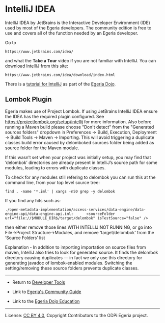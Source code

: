 <!-- SPDX-License-Identifier: CC-BY-4.0 -->
<!-- Copyright Contributors to the ODPi Egeria project 2020. -->

# IntelliJ IDEA

IntelliJ IDEA by JetBrains is the Interactive Developer Environment (IDE) used by most of the Egeria developers.
The community edition is free to use and covers all of the function needed by an Egeria developer.

Go to 
```
https://www.jetbrains.com/idea/
```
and what the **Take a Tour** video if you are not familiar with IntelliJ.
You can download IntelliJ from this site:
```
https://www.jetbrains.com/idea/download/index.html
```

There is a [tutorial for IntelliJ](../../open-metadata-resources/open-metadata-tutorials/intellij-tutorial) as part of the
[Egeria Dojo](../../open-metadata-resources/open-metadata-tutorials/egeria-dojo).

## Lombok Plugin

Egeria makes use of Project Lombok. If using JetBrains IntelliJ IDEA ensure the IDEA has the required plugin configured. See https://projectlombok.org/setup/intellij for more information.
Also before running a Maven build please choose "Don't detect" from the "Generated sources folders" dropdown in Preferences -> Build, Execution, Deployment -> Build Tools -> Maven -> Importing. This will avoid triggering a duplicate classes build error caused by delomboked sources folder being added as source folder for the Maven module.

If this wasn’t set when your project was initially setup, you may find that ‘delombok’ directories are already present in IntelliJ’s source path for some modules, leading to errors with duplicate classes.

To check for any modules still refering to delombok you can run this at the command line, from your top level source tree:

```
find . -name '*.iml' | xargs -n50 grep -y delombok
```
If you find any hits such as:
```
./open-metadata-implementation/access-services/data-engine/data-engine-api/data-engine-api.iml:      <sourceFolder url="file://$MODULE_DIR$/target/delombok" isTestSource="false" />
```

then either remove those lines WITH INTELLIJ NOT RUNNING, or go into File->Project Structure->Modules, and remove ’target/delombok' from the ‘Source Folders’ list

Explanation - In addition to importing importation on source files from maven, IntelliJ also tries to look for generated source. It finds the delombok directory causing duplicates — in fact we only use this directory for generating javadoc of lombok-enabled modules. Switching the setting/removing these source folders prevents duplicate classes.

----
* Return to [Developer Tools](.)


* Link to [Egeria's Community Guide](../../Community-Guide.md)
* Link to the [Egeria Dojo Education](../../open-metadata-resources/open-metadata-tutorials/egeria-dojo)

----
License: [CC BY 4.0](https://creativecommons.org/licenses/by/4.0/),
Copyright Contributors to the ODPi Egeria project.
